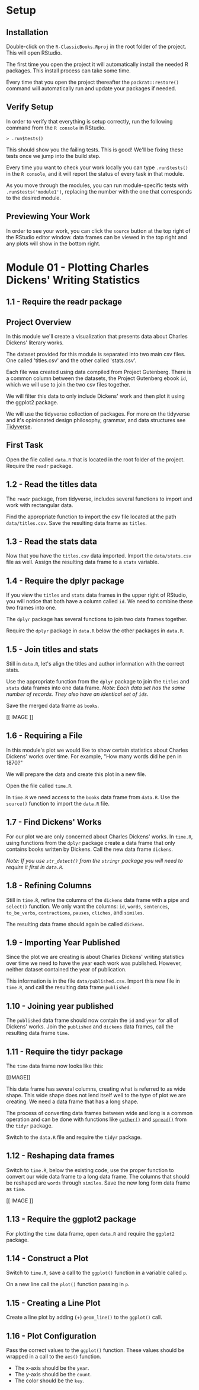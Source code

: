 # Setup

## Installation

Double-click on the `R-ClassicBooks.Rproj` in the root folder of the project. This will open RStudio.

The first time you open the project it will automatically install the needed R packages. This install process can take some time. 

Every time that you open the project thereafter the  `packrat::restore()` command will automatically run and update your packages if needed. 

## Verify Setup

In order to verify that everything is setup correctly, run the following command from the `R console` in RStudio.

`> .run$tests()`

This should show you the failing tests. This is good! We'll be fixing these tests once we jump into the build step.

Every time you want to check your work locally you can type `.run$tests()` in the `R console`, and it will report the status of every task in that module.

As you move through the modules, you can run module-specific tests with `.run$tests('module1')`, replacing the number with the one that corresponds to the desired module.

## Previewing Your Work

In order to see your work, you can click the `source` button at the top right of the RStudio editor window. data frames can be viewed in the top right and any plots will show in the bottom right.

# Module 01 - Plotting Charles Dickens' Writing Statistics

## 1.1 - Require the readr package

Project Overview
-----
In this module we'll create a visualization that presents data about Charles Dickens' literary works. 

The dataset provided for this module is separated into two main csv files. One called 'titles.csv' and the other called 'stats.csv'. 

Each file was created using data compiled from Project Gutenberg. There is a common column between the datasets, the Project Gutenberg ebook `id`, which we will use to join the two csv files together. 

We will filter this data to only include Dickens' work and then plot it using the ggplot2 package.

We will use the tidyverse collection of packages. For more on the tidyverse and it's opinionated design philosophy, grammar, and data structures see [Tidyverse](https://www.tidyverse.org/).

First Task
---
Open the file called `data.R` that is located in the root folder of the project. Require the `readr` package.

## 1.2 - Read the titles data

The `readr` package, from tidyverse, includes several functions to import and work with rectangular data. 

Find the appropriate function to import the csv file located at the path `data/titles.csv`. Save the resulting data frame as `titles`.

## 1.3 - Read the stats data

Now that you have the `titles.csv` data imported. Import the `data/stats.csv` file as well. Assign the resulting data frame to a `stats` variable.

## 1.4 - Require the dplyr package

If you view the `titles` and `stats` data frames in the upper right of RStudio, you will notice that both have a column called `id`. We need to combine these two frames into one.

The `dplyr` package has several functions to join two data frames together.

Require the `dplyr` package in `data.R` below the other packages in `data.R`. 

## 1.5 - Join titles and stats
Still in `data.R`, let's align the titles and author information with the correct stats. 

Use the appropriate function from the `dplyr` package to join the `titles` and `stats` data frames into one data frame. *Note: Each data set has the same number of records. They also have an identical set of `id`s.* 

Save the merged data frame as `books`.

[[ IMAGE ]]

## 1.6 - Requiring a File
In this module's plot we would like to show certain statistics about Charles Dickens' works over time. For example, "How many words did he pen in 1870?" 

We will prepare the data and create this plot in a new file.

Open the file called `time.R`. 

In `time.R` we need access to the `books` data frame from `data.R`. Use the `source()` function to import the `data.R` file. 

## 1.7 - Find Dickens' Works

For our plot we are only concerned about Charles Dickens' works. In `time.R`, using functions from the `dplyr` package create a data frame that only contains books written by Dickens. Call the new data frame `dickens`.

*Note: If you use `str_detect()` from the `stringr` package you will need to require it first in `data.R`.*

## 1.8 - Refining Columns

Still in `time.R`, refine the columns of the `dickens` data frame with a pipe and `select()` function. We only want the columns: `id`, `words`, `sentences`, `to_be_verbs`, `contractions`, `pauses`, `cliches`, and `similes`. 

The resulting data frame should again be called `dickens`.

## 1.9 - Importing Year Published
Since the plot we are creating is about Charles Dickens' writing statistics over time we need to have the year each work was published. However, neither dataset contained the year of publication. 

This information is in the file `data/published.csv`. Import this new file in `time.R`, and call the resulting data frame `published`.

## 1.10 - Joining year published
The `published` data frame should now contain the `id` and `year` for all of Dickens' works. Join the `published` and `dickens` data frames, call the resulting data frame `time`.

## 1.11 - Require the tidyr package
The `time` data frame now looks like this:

[[IMAGE]]

This data frame has several columns, creating what is referred to as wide shape. This wide shape does not lend itself well to the type of plot we are creating. We need a data frame that has a long shape. 

The process of converting data frames between wide and long is a common operation and can be done with functions like [`gather()`](https://tidyr.tidyverse.org/reference/gather.html) and [`spread()`](https://tidyr.tidyverse.org/reference/spread.html) from the `tidyr` package.

Switch to the `data.R` file and require the `tidyr` package. 

## 1.12 - Reshaping data frames
Switch to `time.R`, below the existing code, use the proper function to convert our wide data frame to a long data frame. The columns that should be reshaped are `words` through `similes`. Save the new long form data frame as `time`.

[[ IMAGE ]]

## 1.13 - Require the ggplot2 package
For plotting the `time` data frame, open `data.R` and require the `ggplot2` package.

## 1.14 - Construct a Plot
Switch to `time.R`, save a call to the `ggplot()` function in a variable called `p`.

On a new line call the `plot()` function passing in `p`.

## 1.15 - Creating a Line Plot
Create a line plot by adding (+) `geom_line()` to the `ggplot()` call.

## 1.16 - Plot Configuration
Pass the correct values to the `ggplot()` function. These values should be wrapped in a call to the `aes()` function.

- The x-axis should be the `year`.
- The y-axis should be the `count`.
- The color should be the `key`.


